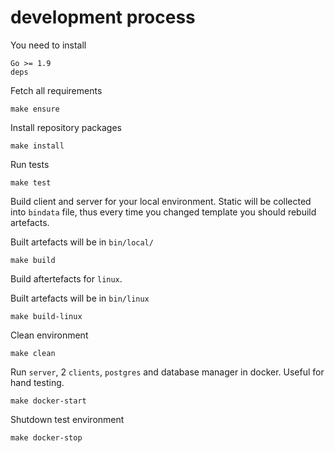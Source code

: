 # development process

You need to install

    Go >= 1.9
    deps

Fetch all requirements

    make ensure

Install repository packages

    make install

Run tests

    make test

Build client and server for your local environment.
Static will be collected into `bindata` file, thus every time you changed template you should rebuild artefacts.

Built artefacts will be in `bin/local/`

    make build

Build aftertefacts for `linux`.

Built artefacts will be in `bin/linux`

    make build-linux

Clean environment

    make clean

Run `server`, 2 `clients`, `postgres` and database manager in docker. Useful for hand testing.

    make docker-start

Shutdown test environment

    make docker-stop